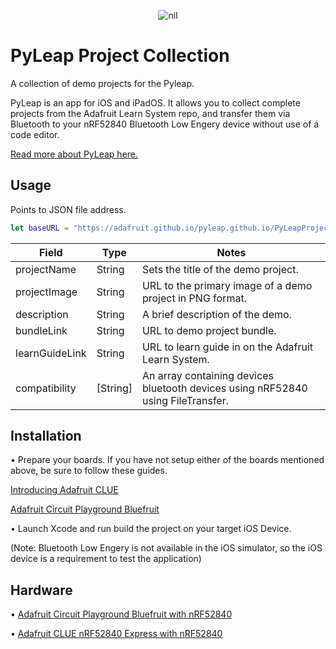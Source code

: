 <p align="center">
   <img src="https://cdn-learn.adafruit.com/guides/cropped_images/000/003/458/medium640/PyLeap_Logo.png?1635954773" alt="nil"/>
</p>

# PyLeap Project Collection
A collection of demo projects for the Pyleap. 

PyLeap is an app for iOS and iPadOS. It allows you to collect complete projects from the Adafruit Learn System repo, and transfer them via Bluetooth to your nRF52840 Bluetooth Low Engery device without use of a code editor.

[Read more about PyLeap here.](https://learn.adafruit.com/pyleap-app)

## Usage
Points to JSON file address.

```swift
let baseURL = "https://adafruit.github.io/pyleap.github.io/PyLeapProjects.json"
```
| Field | Type | Notes |
| --- | --- | --- |
| projectName |String| Sets the title of the demo project.
| projectImage |String| URL to the primary image of a demo project in PNG format.
| description |String| A brief description of the demo.
| bundleLink |String| URL to demo project bundle.
| learnGuideLink |String| URL to learn guide in on the Adafruit Learn System.
| compatibility |[String]| An array containing devices bluetooth devices using nRF52840 using FileTransfer.

## Installation
 
 • Prepare your boards. If you have not setup either of the boards mentioned above, be sure to follow these guides.
 
 [Introducing Adafruit CLUE](https://learn.adafruit.com/adafruit-clue)
 
 [Adafruit Circuit Playground Bluefruit](https://learn.adafruit.com/adafruit-circuit-playground-bluefruit)
 
 • Launch Xcode and run build the project on your target iOS Device.
 
 (Note: Bluetooth Low Engery is not available in the iOS simulator, so the iOS device is a requirement to test the application)


## Hardware

• [Adafruit Circuit Playground Bluefruit with nRF52840](https://www.adafruit.com/product/4333) 

• [Adafruit CLUE nRF52840 Express with nRF52840](https://www.adafruit.com/product/4500)
